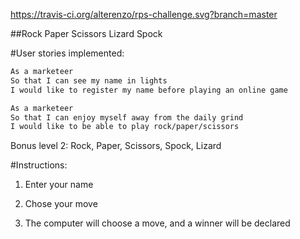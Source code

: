 https://travis-ci.org/alterenzo/rps-challenge.svg?branch=master

##Rock Paper Scissors Lizard Spock

#User stories implemented:

```sh
As a marketeer
So that I can see my name in lights
I would like to register my name before playing an online game

As a marketeer
So that I can enjoy myself away from the daily grind
I would like to be able to play rock/paper/scissors
```
Bonus level 2: Rock, Paper, Scissors, Spock, Lizard


#Instructions:

1. Enter your name

2. Chose your move

3. The computer will choose a move, and a winner will be declared
